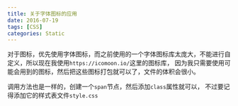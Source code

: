 ```yaml
---
title: 关于字体图标的应用
date: 2016-07-19
tags: [CSS]
categories: Static
---
```


对于图标，优先使用字体图标，而之前使用的一个字体图标库太庞大，不能进行自定义，所以现在我使用`https://icomoon.io/`这里的图标库，
因为我只需要使用可能会用到的图标，然后把这些图标打包就可以了，文件的体积会很小。

调用方法也是一样的，创建一个`span`节点，然后添加`class`属性就可以，
不过要记得添加它的样式表文件`style.css`